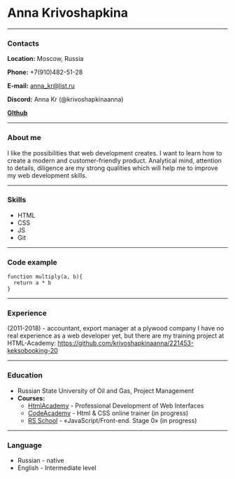 # Anna Krivoshapkina
***
### Contacts
**Location:** Moscow, Russia

**Phone:** +7(910)482-51-28

**E-mail:** anna_kr@list.ru

**Discord:** Anna Kr (@krivoshapkinaanna)

**[GIthub](https://github.com/krivoshapkinaanna)**
***

### About me
I like the possibilities that web development creates. I want to learn how to create a modern and customer-friendly product. 
Analytical mind, attention to details, diligence are my strong qualities which will help me to improve my web development skills. 
***

### Skills
* HTML
* CSS
* JS
* Git
***

### Code example
```
function multiply(a, b){
  return a * b
}
```
***

### Experience
(2011-2018) - accountant, export manager at a plywood company
I have no real experience as a web developer yet, but there are my training project at HTML-Academy:  https://github.com/krivoshapkinaanna/221453-keksobooking-20
***

### Education
+ Russian State University of Oil and Gas, Project Management
+ **Courses:**
    * [HtmlAcademy](https://htmlacademy.ru/) - Professional Development
of Web Interfaces
    * [CodeAcademy](https://www.codecademy.com/) - Html & CSS online trainer (in progress)
    * [RS School](https://app.rs.school/) - «JavaScript/Front-end. Stage 0» (in progress)
***

### Language
* Russian - native
* English - Intermediate level


